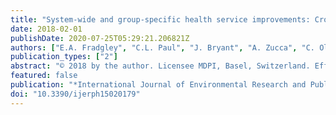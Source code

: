 ```yaml
---
title: "System-wide and group-specific health service improvements: Cross-sectional survey of outpatient improvement preferences and associations with demographic characteristics"
date: 2018-02-01
publishDate: 2020-07-25T05:29:21.206821Z
authors: ["E.A. Fradgley", "C.L. Paul", "J. Bryant", "A. Zucca", "C. Oldmeadow"]
publication_types: ["2"]
abstract: "© 2018 by the author. Licensee MDPI, Basel, Switzerland. Efficient patient-centred quality improvement requires an understanding of the system-wide areas of dissatisfaction along with evidence to identify the programs which can be strategically targeted according to specific patient characteristics and preferences. This cross-sectional study reports the proportion of chronic disease outpatients selecting 23 patient-centred improvement initiatives. Using univariate tests and multivariable logistic regressions, this multi-site study also identifies initiatives differentially selected by outpatients according to clinical and demographic characteristics. A total of 475 outpatients participated (49% response). Commonly selected initiatives included: reducing wait-times (22.3%); convenient appointment scheduling (16.0%); and receiving up-to-date treatment information (16.0%). Within univariate tests, preferences for information and service accessibility initiatives were not significantly associated with specific subgroups. However, seven initiatives were preferred according to age, gender, diagnosis status, and chronic disease type within multivariate models. For example, neurology outpatients were more likely to select assistance to manage psychological symptoms when compared to oncology outpatients (OR: 2.89). Study findings suggest that system-wide programs to enhance information provision are strategic approaches to improve experiences across patient characteristics. Furthermore, a few initiatives can be targeted to specific groups and emphasized the importance of detailed scoping analyses and tailored implementation plans when designing patient-centred quality improvement programs."
featured: false
publication: "*International Journal of Environmental Research and Public Health*"
doi: "10.3390/ijerph15020179"
---
```


